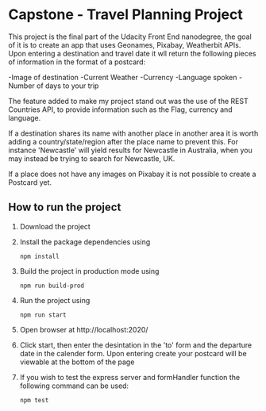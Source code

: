 # Capstone - Travel Planning Project

This project is the final part of the Udacity Front End nanodegree, the goal of it is to create an app that uses Geonames, Pixabay, Weatherbit APIs. Upon entering a destination and travel date it wll return the following pieces of information in the format of a postcard:

-Image of destination
-Current Weather
-Currency
-Language spoken
-Number of days to your trip

The feature added to make my project stand out was the use of the REST Countries API, to provide information such as the Flag, currency and language.

If a destination shares its name with another place in another area it is worth adding a country/state/region after the place name to prevent this. For instance 'Newcastle' will yield results for Newcastle in Australia, when you may instead be trying to search for Newcastle, UK.

If a place does not have any images on Pixabay it is not possible to create a Postcard yet. 

## How to run the project

1. Download the project

2. Install the package dependencies using
	```
	npm install
	```

3. Build the project in production mode using
	```
	npm run build-prod
	```

4. Run the project using
	```
	npm run start
	``` 
	
5. Open browser at http://localhost:2020/

6. Click start, then enter the desintation in the 'to' form and the departure date in the calender form. Upon entering create your postcard will be viewable at the bottom of the page

7. If you wish to test the express server and formHandler function the following command can be used:
	```
	npm test
	```
